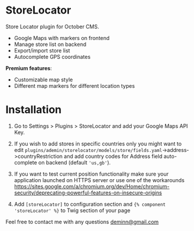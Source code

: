 # StoreLocator
Store Locator plugin for October CMS.

* Google Maps with markers on frontend
* Manage store list on backend
* Export/import store list
* Autocomplete GPS coordinates

__Premium features__:
* Customizable map style
* Different map markers for different location types


# Installation
1. Go to Settings > Plugins > StoreLocator and add your Google Maps API Key. 

2. If you wish to add stores in specific countries only you might want to edit 
`plugins/ademin/storelocator/models/store/fields.yaml`->address->countryRestriction
and add country codes for Address field auto-complete on backend (default `'us,gb'`).

3. If you want to test current position functionality make sure your application launched on HTTPS server or use one of the workarounds 
https://sites.google.com/a/chromium.org/dev/Home/chromium-security/deprecating-powerful-features-on-insecure-origins

4. Add `[storeLocator]` to configuration section and `{% component 'storeLocator' %}` to Twig section of your page

Feel free to contact me with any questions deminn@gmail.com
